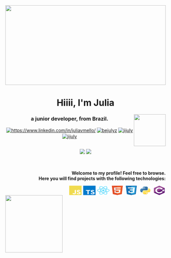 <div>
  <img align="center" height="250" width="100%" src="https://images.squarespace-cdn.com/content/v1/5c702bc465019f9573ec4c2b/1630094368745-GB8NVYEVVHB2UKX8Y3FU/final+with+character+in+window.gif" />
</div>
<h1 align="center">Hiiii, I'm Julia</h1>
<img align="right"  height="100" width="100" src="https://64.media.tumblr.com/03a79184a3d376a4cd250abaf797286e/fcb07ab20b2549c4-22/s1280x1920/809ceab2a1ed14494bd0811631c7b5126083ef2f.gif">
<h3 align="center"> a junior developer, from Brazil.</h3>
<p align="center">
<a href="https://linkedin.com/in/https://www.linkedin.com/in/juliavmello/" target="blank"><img align="center" src="https://raw.githubusercontent.com/rahuldkjain/github-profile-readme-generator/master/src/images/icons/Social/linked-in-alt.svg" alt="https://www.linkedin.com/in/juliavmello/" height="30" width="40" /></a>
<a href="https://instagram.com/bejulyz" target="blank"><img align="center" src="https://raw.githubusercontent.com/rahuldkjain/github-profile-readme-generator/master/src/images/icons/Social/instagram.svg" alt="bejulyz" height="30" width="40" /></a>
<a href="https://discord.gg/jijuly" target="blank"><img align="center" src="https://raw.githubusercontent.com/rahuldkjain/github-profile-readme-generator/master/src/images/icons/Social/discord.svg" alt="jijuly" height="30" width="40" /></a>
<a href="https://www.twitch.tv/katmyu" target="blank"><img align="center" src="https://raw.githubusercontent.com/rahuldkjain/github-profile-readme-generator/master/src/images/icons/Social/twitch.svg" alt="jijuly" height="30" width="40" /></a>
</p>
<br>
<div align="center">
<picture>
<source
srcset="https://github-readme-stats.vercel.app/api?username=jijuly&show_icons=true&theme=midnight-purple"
media="(prefers-color-scheme: dark)"
/>
  <source
    srcset="https://github-readme-stats.vercel.app/api?username=jijuly&show_icons=true"
    media="(prefers-color-scheme: light), (prefers-color-scheme: no-preference)"
  />
  <img src="https://github-readme-stats.vercel.app/api?username=jijuly&show_icons=true" />
</picture>

<picture>
  <source
    srcset="https://github-readme-stats.vercel.app/api/top-langs/?username=jijuly&layout=pie&theme=midnight-purple"
     srcset="https://github-readme-stats.vercel.app/api?username=jijuly&show_icons=true"
    media="(prefers-color-scheme: dark)"
  />
  <source
    srcset="https://github-readme-stats.vercel.app/api?username=jijuly&show_icons=true"
    media="(prefers-color-scheme: light), (prefers-color-scheme: no-preference)"
  />
  <img src="https://github-readme-stats.vercel.app/api?username=jijuly&show_icons=true" />
</picture>
</div>


<br>
<div style="display: inline_block" align="right"><br>
  <p>
    <strong>
      Welcome to my profile! Feel free to browse. <br>
      Here you will find projects with the following technologies:
    </strong>
  </p>
<img align="center" alt="Rafa-Js" height="30" width="40" src="https://raw.githubusercontent.com/devicons/devicon/master/icons/javascript/javascript-plain.svg">
<img align="center" alt="Rafa-Ts" height="30" width="40" src="https://raw.githubusercontent.com/devicons/devicon/master/icons/typescript/typescript-plain.svg"> 
<img align="center" height="30" width="40" src="https://raw.githubusercontent.com/devicons/devicon/master/icons/react/react-original.svg">
<img align="center" height="30" width="40" src="https://raw.githubusercontent.com/devicons/devicon/master/icons/html5/html5-original.svg">
<img align="center" height="30" width="40" src="https://raw.githubusercontent.com/devicons/devicon/master/icons/css3/css3-original.svg">
<img align="center" height="30" width="40" src="https://raw.githubusercontent.com/devicons/devicon/master/icons/python/python-original.svg">
<img align="center" height="30" width="40" src="https://raw.githubusercontent.com/devicons/devicon/master/icons/csharp/csharp-original.svg"> 
  <br>
<img align="left" height="180" width="180" src="https://i.redd.it/1ys48ttagu491.gif">
</div>


<!--
**jijuly/jijuly** is a ✨ _special_ ✨ repository because its `README.md` (this file) appears on your GitHub profile.

Here are some ideas to get you started:

- 🔭 I’m currently working on ...
- 🌱 I’m currently learning ...
- 👯 I’m looking to collaborate on ...
- 🤔 I’m looking for help with ...
- 💬 Ask me about ...
- 📫 How to reach me: ...
- 😄 Pronouns: ...
- ⚡ Fun fact: ...
-->
